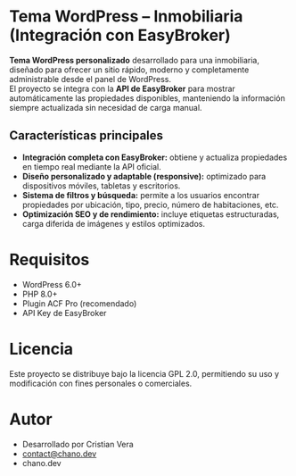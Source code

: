 # Tema WordPress – Inmobiliaria (Integración con EasyBroker)

**Tema WordPress personalizado** desarrollado para una inmobiliaria, diseñado para ofrecer un sitio rápido, moderno y completamente administrable desde el panel de WordPress.  
El proyecto se integra con la **API de EasyBroker** para mostrar automáticamente las propiedades disponibles, manteniendo la información siempre actualizada sin necesidad de carga manual.

## Características principales

- **Integración completa con EasyBroker:** obtiene y actualiza propiedades en tiempo real mediante la API oficial.  
- **Diseño personalizado y adaptable (responsive):** optimizado para dispositivos móviles, tabletas y escritorios.   
- **Sistema de filtros y búsqueda:** permite a los usuarios encontrar propiedades por ubicación, tipo, precio, número de habitaciones, etc.  
- **Optimización SEO y de rendimiento:** incluye etiquetas estructuradas, carga diferida de imágenes y estilos optimizados.  

# Requisitos
- WordPress 6.0+
- PHP 8.0+
- Plugin ACF Pro (recomendado)
- API Key de EasyBroker

# Licencia

Este proyecto se distribuye bajo la licencia GPL 2.0, permitiendo su uso y modificación con fines personales o comerciales.

# Autor

- Desarrollado por Cristian Vera
- contact@chano.dev
- chano.dev